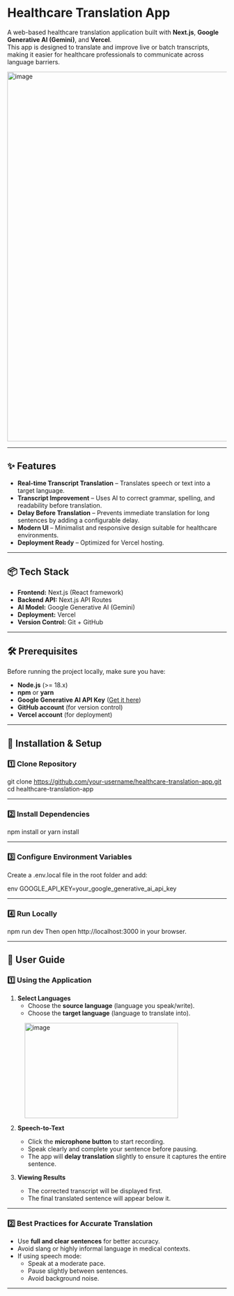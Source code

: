 # Healthcare Translation App

A web-based healthcare translation application built with **Next.js**, **Google Generative AI (Gemini)**, and **Vercel**.  
This app is designed to translate and improve live or batch transcripts, making it easier for healthcare professionals to communicate across language barriers.

<img width="1920" height="846" alt="image" src="https://github.com/user-attachments/assets/7135a5ec-fa00-4a0e-8692-1d3ab95e9fc2" />

---

## ✨ Features
- **Real-time Transcript Translation** – Translates speech or text into a target language.
- **Transcript Improvement** – Uses AI to correct grammar, spelling, and readability before translation.
- **Delay Before Translation** – Prevents immediate translation for long sentences by adding a configurable delay.
- **Modern UI** – Minimalist and responsive design suitable for healthcare environments.
- **Deployment Ready** – Optimized for Vercel hosting.

---

## 📦 Tech Stack
- **Frontend:** Next.js (React framework)
- **Backend API:** Next.js API Routes
- **AI Model:** Google Generative AI (Gemini)
- **Deployment:** Vercel
- **Version Control:** Git + GitHub

---

## 🛠 Prerequisites
Before running the project locally, make sure you have:
- **Node.js** (>= 18.x)
- **npm** or **yarn**
- **Google Generative AI API Key** ([Get it here](https://makersuite.google.com/app/apikey))
- **GitHub account** (for version control)
- **Vercel account** (for deployment)

---

## 🚀 Installation & Setup

### 1️⃣ Clone Repository

git clone https://github.com/your-username/healthcare-translation-app.git
cd healthcare-translation-app

---

### 2️⃣ Install Dependencies

npm install
or
yarn install

---

### 3️⃣ Configure Environment Variables

Create a .env.local file in the root folder and add:

env
GOOGLE_API_KEY=your_google_generative_ai_api_key

---

### 4️⃣ Run Locally

npm run dev
Then open http://localhost:3000 in your browser.

---

## 📖 User Guide

### 1️⃣ Using the Application
1. **Select Languages**
   - Choose the **source language** (language you speak/write).
   - Choose the **target language** (language to translate into).
<dl> 
  <dd>
         <img width="352" height="218" alt="image" src="https://github.com/user-attachments/assets/67e60df2-c358-466f-b03e-b6a95aa4f27e" />

  </dd>
</dl>

2. **Speech-to-Text**
   - Click the **microphone button** to start recording.
   - Speak clearly and complete your sentence before pausing.
   - The app will **delay translation** slightly to ensure it captures the entire sentence.

3. **Viewing Results**
   - The corrected transcript will be displayed first.
   - The final translated sentence will appear below it.

---

### 2️⃣ Best Practices for Accurate Translation
- Use **full and clear sentences** for better accuracy.
- Avoid slang or highly informal language in medical contexts.
- If using speech mode:
  - Speak at a moderate pace.
  - Pause slightly between sentences.
  - Avoid background noise.

---
